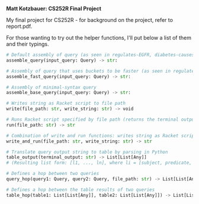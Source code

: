 
__Matt Kotzbauer: CS252R Final Project__

My final project for CS252R - for background on the project, refer to report.pdf. 

For those wanting to try out the helper functions, I'll put below a list of them and their typings.


```python
# Default assembly of query (as seen in regulates-EGFR, diabetes-causes, and diabetes-treatments)
assemble_query(input_query: Query) -> str:

# Assembly of query that uses buckets to be faster (as seen in regulates-EGFR-faster and imatinib-regulates-faster)
assemble_fast_query(input_query: Query) -> str:

# Assembly of minimal-syntax query
assemble_base_query(input_query: Query) -> str:

# Writes string as Racket script to file path
write(file_path: str, write_string: str) -> void

# Runs Racket script specified by file path (returns the terminal output from the query)
run(file_path: str) -> str

# Combination of write and run functions: writes string as Racket script to file path and runs it (returns the terminal output from the query)
write_and_run(file_path: str, write_string: str) -> str

# Translate query output string to table by parsing in Python
table_output(terminal_output: str) -> List[List[Any]]
# (Resulting list form: [l1, ..., ln], where li = [subject, predicate, object, {key_1: aux_list_1, ..., key_m: aux_list_m}] )

# Defines a hop between two queries
query_hop(query1: Query, query2: Query, file_path: str) -> List[List[Any]]

# Defines a hop between the table results of two queries
table_hop(table1: List[List[Any]], table2: List[List[Any]]) -> List[List[Any]]




